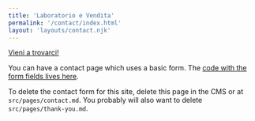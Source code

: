 ```yaml
---
title: 'Laboratorio e Vendita'
permalink: '/contact/index.html'
layout: 'layouts/contact.njk'
---
```


[Vieni a trovarci!](https://goo.gl/maps/qn77CNgQ6coY45vw7)


You can have a contact page which uses a basic form. The [code with the form fields lives here](https://github.com/hankchizljaw/hylia/blob/master/src/_includes/layouts/contact.njk). 

To delete the contact form for this site, delete this page in the CMS or at `src/pages/contact.md`. You probably will also want to delete `src/pages/thank-you.md`.
